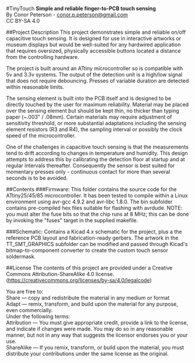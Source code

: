 #TinyTouch
**Simple and reliable finger-to-PCB touch sensing**   
By Conor Peterson - conor.p.peterson@gmail.com  
CC BY-SA 4.0

##Project Description
This project demonstrates simple and reliable on/off capacitive touch sensing. It is designed for use in interactive artworks or museum displays but would be well-suited for any hardwired application that requires oversized, physically accessible buttons located a distance from the controlling hardware.

The project is built around an ATtiny microcontroller so is compatible with 5v and 3.3v systems. The output of the detection unit is a high/low signal that does not require debouncing. Presses of variable duration are detected within reasonable limits.

The sensing element is built into the PCB itself and is designed to be directly touched by the user for maximum reliability. Material may be placed over the sensing element but should be kept thin, no thicker than typing paper (~.003" / .08mm). Certain materials may require adjustment of sensitivity threshold, or more substantial adaptations including the sensing element resistors (R3 and R4), the sampling interval or possibly the clock speed of the microcontroller.

One of the challenges in capacitive touch sensing is that the measurements tend to drift according to changes in temperature and humidity. This design attempts to address this by calibrating the detection floor at startup and at regular intervals thereafter. Consequently the sensor is best suited for momentary presses only - continuous contact for more than several seconds is to be avoided.

##Contents
###Firmware:
This folder contains the source code for the ATtiny25/45/85 microcontroller. It has been tested to compile within a Linux environment using avr-gcc 4.9.2 and avr-libc 1.8.0. The bin subfolder contains pre-compiled hex files suitable for flashing with avrdude. NOTE: you must alter the fuse bits so that the chip runs at 8 MHz; this can be done by invoking the "fuses" target in the supplied makefile.

###Schematic:
Contains a Kicad 4.x schematic for the project, plus a the reference PCB layout and fabrication-ready gerbers. The artwork in the TT_SMT_GRAPHICS subfolder can be modified and passed through Kicad's bitmap-to-component converter to create the custom touch sensor soldermask.

##License
The contents of this project are provided under a Creative Commons Attribution-ShareAlike 4.0 license.
(https://creativecommons.org/licenses/by-sa/4.0/legalcode)

You are free to:  
Share — copy and redistribute the material in any medium or format  
Adapt — remix, transform, and build upon the material for any purpose, even commercially.  
Under the following terms:  
Attribution — You must give appropriate credit, provide a link to the license, and indicate if changes were made. You may do so in any reasonable manner, but not in any way that suggests the licensor endorses you or your use.  
ShareAlike — If you remix, transform, or build upon the material, you must distribute your contributions under the same license as the original.
